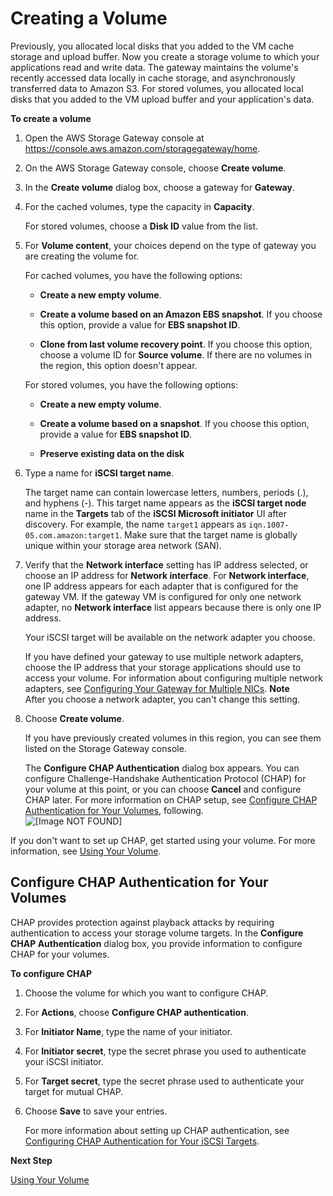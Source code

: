 # Creating a Volume<a name="GettingStartedCreateVolumes"></a>

Previously, you allocated local disks that you added to the VM cache storage and upload buffer\. Now you create a storage volume to which your applications read and write data\. The gateway maintains the volume's recently accessed data locally in cache storage, and asynchronously transferred data to Amazon S3\. For stored volumes, you allocated local disks that you added to the VM upload buffer and your application's data\.

**To create a volume**

1. Open the AWS Storage Gateway console at [https://console\.aws\.amazon\.com/storagegateway/home](https://console.aws.amazon.com/storagegateway/)\.

1. On the AWS Storage Gateway console, choose **Create volume**\.

1. In the **Create volume** dialog box, choose a gateway for **Gateway**\. 

1. For the cached volumes, type the capacity in **Capacity**\.

   For stored volumes, choose a **Disk ID** value from the list\.

1. For **Volume content**, your choices depend on the type of gateway you are creating the volume for\.

   For cached volumes, you have the following options: 

   + **Create a new empty volume**\.

   + **Create a volume based on an Amazon EBS snapshot**\. If you choose this option, provide a value for **EBS snapshot ID**\. 

   + **Clone from last volume recovery point**\. If you choose this option, choose a volume ID for **Source volume**\. If there are no volumes in the region, this option doesn't appear\.

   For stored volumes, you have the following options: 

   + **Create a new empty volume**\. 

   + **Create a volume based on a snapshot**\. If you choose this option, provide a value for **EBS snapshot ID**\.

   + **Preserve existing data on the disk**

1. Type a name for **iSCSI target name**\.

   The target name can contain lowercase letters, numbers, periods \(\.\), and hyphens \(\-\)\. This target name appears as the **iSCSI target node** name in the **Targets** tab of the **iSCSI Microsoft initiator** UI after discovery\. For example, the name `target1` appears as `iqn.1007-05.com.amazon:target1`\. Make sure that the target name is globally unique within your storage area network \(SAN\)\. 

1. Verify that the **Network interface** setting has IP address selected, or choose an IP address for **Network interface**\. For **Network interface**, one IP address appears for each adapter that is configured for the gateway VM\. If the gateway VM is configured for only one network adapter, no **Network interface** list appears because there is only one IP address\.

   Your iSCSI target will be available on the network adapter you choose\.

   If you have defined your gateway to use multiple network adapters, choose the IP address that your storage applications should use to access your volume\. For information about configuring multiple network adapters, see [Configuring Your Gateway for Multiple NICs](manage-on-premises-common.md#MaintenanceMultiNIC-common)\.
**Note**  
After you choose a network adapter, you can't change this setting\. 

1. Choose **Create volume**\. 

   If you have previously created volumes in this region, you can see them listed on the Storage Gateway console\. 

   The **Configure CHAP Authentication** dialog box appears\. You can configure Challenge\-Handshake Authentication Protocol \(CHAP\) for your volume at this point, or you can choose **Cancel** and configure CHAP later\. For more information on CHAP setup, see [Configure CHAP Authentication for Your Volumes](#GettingStartedConfigureChap-stored), following\.  
![\[Image NOT FOUND\]](http://docs.aws.amazon.com/storagegateway/latest/userguide/images/create-volumes.png)

If you don't want to set up CHAP, get started using your volume\. For more information, see [Using Your Volume](GettingStarted-use-volumes.md)\.

## Configure CHAP Authentication for Your Volumes<a name="GettingStartedConfigureChap-stored"></a>

CHAP provides protection against playback attacks by requiring authentication to access your storage volume targets\. In the **Configure CHAP Authentication** dialog box, you provide information to configure CHAP for your volumes\.

**To configure CHAP**

1. Choose the volume for which you want to configure CHAP\.

1. For **Actions**, choose **Configure CHAP authentication**\.

1. For **Initiator Name**, type the name of your initiator\.

1. For **Initiator secret**, type the secret phrase you used to authenticate your iSCSI initiator\.

1. For **Target secret**, type the secret phrase used to authenticate your target for mutual CHAP\.

1. Choose **Save** to save your entries\. 

   For more information about setting up CHAP authentication, see [Configuring CHAP Authentication for Your iSCSI Targets](initiator-connection-common.md#ConfiguringiSCSIClientInitiatorCHAP)\.

**Next Step**

[Using Your Volume](GettingStarted-use-volumes.md) 